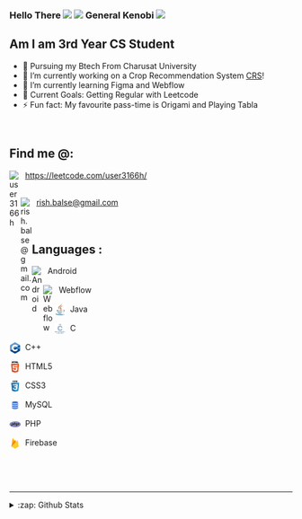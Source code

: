 ### Hello There <img width="16px" src="https://emojis.slackmojis.com/emojis/images/1511368775/3217/bluelightsaber.png?1511368775" /> <img width="16px" src="https://emojis.slackmojis.com/emojis/images/1513363813/3290/evillightsaber.png?1513363813" /> General Kenobi <img width="20px" src="https://emojis.slackmojis.com/emojis/images/1526741134/3958/storm_trooper.gif?1526741134" />


## Am I am 3rd Year CS Student
- 🏫 Pursuing my Btech From Charusat University
- 🔭 I’m currently working on a Crop Recommendation System [CRS]!
- 🌱 I’m currently learning Figma and Webflow
- 🥅 Current Goals: Getting Regular with Leetcode 
- ⚡ Fun fact: My favourite pass-time is Origami and Playing Tabla

<br />

## Find me @:

<img align="left" alt="user3166h" width="20px" src="https://upload.wikimedia.org/wikipedia/commons/a/ab/LeetCode_logo_white_no_text.svg" />&nbsp; https://leetcode.com/user3166h/
<br /><br/>

<img align="left" alt="rish.balse@gmail.com" width="20px" src="https://upload.wikimedia.org/wikipedia/commons/4/45/New_Logo_Gmail.svg" />&nbsp; rish.balse@gmail.com
<br />
<br/>
<br/>


## Languages :
<img align="left" alt="Android" width="20px" src="https://upload.wikimedia.org/wikipedia/commons/d/d7/Android_robot.svg" /> &nbsp; Android
<br/><br/>
<img align="left" alt="Webflow" width="20px" src="https://www.vectorlogo.zone/logos/webflow/webflow-icon.svg" /> &nbsp; Webflow
<br/><br/>
<img align="left" alt="Java" width="20px" src="https://raw.githubusercontent.com/github/explore/80688e429a7d4ef2fca1e82350fe8e3517d3494d/topics/java/java.png" /> &nbsp; Java
<br/><br/>
<img align="left" alt="C" width="20px" src="https://raw.githubusercontent.com/github/explore/78df643247d429f6cc873026c0622819ad797942/topics/c/c.png"/>&nbsp; C
<br/><br/>
<img align="left" alt="C++" width="20px" src="https://raw.githubusercontent.com/github/explore/78df643247d429f6cc873026c0622819ad797942/topics/cpp/cpp.png"/>&nbsp; C++
<br/><br/>
<img align="left" alt="HTML5" width="20px" src="https://raw.githubusercontent.com/github/explore/80688e429a7d4ef2fca1e82350fe8e3517d3494d/topics/html/html.png" />&nbsp; HTML5
<br/><br/>
<img align="left" alt="CSS3" width="20px" src="https://raw.githubusercontent.com/github/explore/80688e429a7d4ef2fca1e82350fe8e3517d3494d/topics/css/css.png" />&nbsp; CSS3
<br/><br/>
<img align="left" alt="SQL" width="20px" src="https://raw.githubusercontent.com/github/explore/80688e429a7d4ef2fca1e82350fe8e3517d3494d/topics/sql/sql.png" />&nbsp; MySQL
<br/><br/>
<img align="left" alt="PHP" width="20px" src="https://raw.githubusercontent.com/github/explore/78df643247d429f6cc873026c0622819ad797942/topics/php/php.png"/>&nbsp; PHP
<br/><br/>
<img align="left" alt="Firebase" width="20px" src="https://raw.githubusercontent.com/github/explore/78df643247d429f6cc873026c0622819ad797942/topics/firebase/firebase.png"/>&nbsp; Firebase
<br/><br/>


<br />
<br />

---
<!---
<details>
  <summary>:zap: Recent Github Activity</summary>
1. ❗️ Closed issue [#1](https://github.com/codeSTACKr/codestackr-vscode-theme/issues/1) in [codeSTACKr/codestackr-vscode-theme](https://github.com/codeSTACKr/codestackr-vscode-theme)
2. 🎉 Merged PR [#2](https://github.com/codeSTACKr/codestackr-vscode-theme/pull/2) in [codeSTACKr/codestackr-vscode-theme](https://github.com/codeSTACKr/codestackr-vscode-theme)
3. 🗣 Commented on [#1](https://github.com/codeSTACKr/codestackr-vscode-theme/issues/1) in [codeSTACKr/codestackr-vscode-theme](https://github.com/codeSTACKr/codestackr-vscode-theme)
4. 💪 Opened PR [#6](https://github.com/colbyfayock/50-projects-for-react-and-the-static-web/pull/6) in [colbyfayock/50-projects-for-react-and-the-static-web](https://github.com/colbyfayock/50-projects-for-react-and-the-static-web)
5. 🗣 Commented on [#249](https://github.com/abhisheknaiidu/awesome-github-profile-readme/issues/249) in [abhisheknaiidu/awesome-github-profile-readme](https://github.com/abhisheknaiidu/awesome-github-profile-readme)

</details>
-->
<details>
  <summary>:zap: Github Stats</summary>

  <img align="left" alt="Rain1213's Github Stats" src="https://github-readme-stats.codestackr.vercel.app/api?username=Rain1213&show_icons=true&hide_border=true&theme=tokyonight" />

</details>

[CRS]: https://github.com/Rain1213/CRS
[leetcode]: https://leetcode.com/user3166h/

